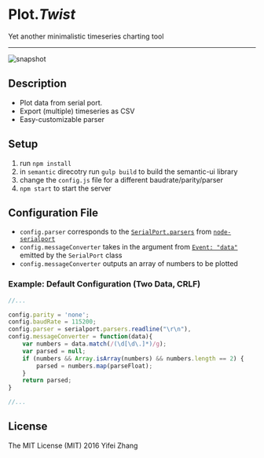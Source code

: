 # Plot.*Twist*
Yet another minimalistic timeseries charting tool

-----

![snapshot](https://cloud.githubusercontent.com/assets/2238599/20331303/6ef14f4a-ab59-11e6-9fc4-bf8d0f140a63.gif)

## Description
- Plot data from serial port.
- Export (multiple) timeseries as CSV
- Easy-customizable parser

## Setup
1. run `npm install`
2. in `semantic` direcotry run `gulp build` to build the semantic-ui library
3. change the `config.js` file for a different baudrate/parity/parser
4. `npm start` to start the server

## Configuration File
- `config.parser` corresponds to the
  [`SerialPort.parsers`](https://github.com/EmergingTechnologyAdvisors/node-serialport#module_serialport--SerialPort.parsers)
  from [`node-serialport`](https://github.com/EmergingTechnologyAdvisors/node-serialport)
- `config.messageConverter` takes in the argument from [`Event: "data"`](https://github.com/EmergingTechnologyAdvisors/node-serialport#event-data)
  emitted by the `SerialPort` class
- `config.messageConverter` outputs an array of numbers to be plotted

### Example: Default Configuration (Two Data, CRLF)

```javascript
//...

config.parity = 'none';
config.baudRate = 115200;
config.parser = serialport.parsers.readline("\r\n"),
config.messageConverter = function(data){
    var numbers = data.match(/(\d[\d\.]*)/g);
    var parsed = null;
    if (numbers && Array.isArray(numbers) && numbers.length == 2) {
        parsed = numbers.map(parseFloat);
    }
    return parsed;
}

//...
```

## License
The MIT License (MIT) 2016 Yifei Zhang
